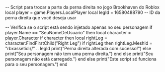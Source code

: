 -- Script para trocar a parte da perna direita no jogo Brookhaven do Roblox
local player = game.Players.LocalPlayer
local legId = 16580488790 -- ID da perna direita que você deseja usar

-- Verifica se o script está sendo injetado apenas no seu personagem
if player.Name == "SeuNomeDeUsuario" then
    local character = player.Character
    if character then
        local rightLeg = character:FindFirstChild("Right Leg")
        if rightLeg then
            rightLeg.MeshId = "rbxassetid://" .. legId
            print("Perna direita alterada com sucesso!")
        else
            print("Seu personagem não tem uma perna direita.")
        end
    else
        print("Seu personagem não está carregado.")
    end
else
    print("Este script só funciona para o seu personagem.")
end
